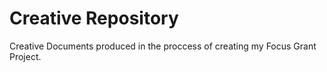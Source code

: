 # Creative Repository

Creative Documents produced in the proccess of creating my Focus Grant Project.
